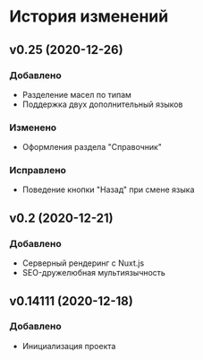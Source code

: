 # История изменений

## v0.25 (2020-12-26)

### Добавлено
- Разделение масел по типам
- Поддержка двух дополнительный языков

### Изменено
- Оформления раздела "Справочник"

### Исправлено
- Поведение кнопки "Назад" при смене языка

## v0.2 (2020-12-21)

### Добавлено
- Серверный рендеринг с Nuxt.js
- SEO-дружелюбная мультиязычность

## v0.14111 (2020-12-18)

### Добавлено
- Инициализация проекта

